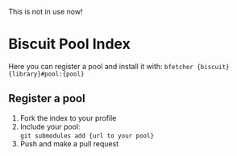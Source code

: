 This is not in use now!

# Biscuit Pool Index
Here you can register a pool and install it with:
`bfetcher {biscuit} {library}#pool:{pool}`

## Register a pool
 1. Fork the index to your profile
 2. Include your pool:\
    `git submodules add {url to your pool}`
 3. Push and make a pull request
